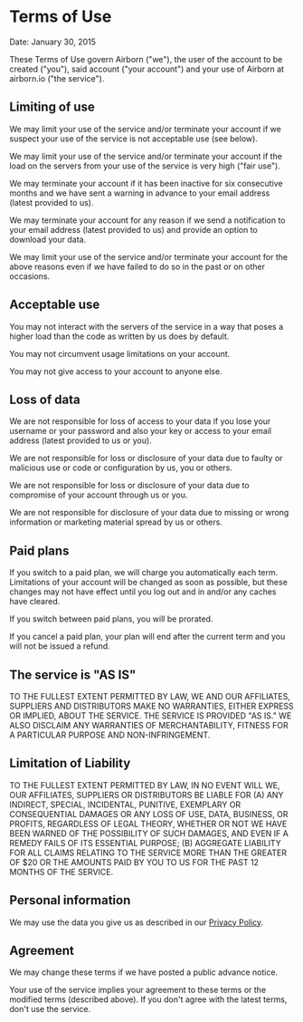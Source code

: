 # Terms of Use

Date: January 30, 2015

These Terms of Use govern Airborn ("we"), the user of the account to be
created ("you"), said account ("your account") and your use of Airborn
at airborn.io ("the service").


## Limiting of use

We may limit your use of the service and/or terminate your account if we
suspect your use of the service is not acceptable use (see below).

We may limit your use of the service and/or terminate your account if
the load on the servers from your use of the service is very high ("fair
use").

We may terminate your account if it has been inactive for six
consecutive months and we have sent a warning in advance to your email
address (latest provided to us).

We may terminate your account for any reason if we send a notification
to your email address (latest provided to us) and provide an option to
download your data.

We may limit your use of the service and/or terminate your account for
the above reasons even if we have failed to do so in the past or on
other occasions.


## Acceptable use

You may not interact with the servers of the service in a way that poses
a higher load than the code as written by us does by default.

You may not circumvent usage limitations on your account.

You may not give access to your account to anyone else.


## Loss of data

We are not responsible for loss of access to your data if you lose your
username or your password and also your key or access to your email
address (latest provided to us or you).

We are not responsible for loss or disclosure of your data due to faulty
or malicious use or code or configuration by us, you or others.

We are not responsible for loss or disclosure of your data due to
compromise of your account through us or you.

We are not responsible for disclosure of your data due to missing or
wrong information or marketing material spread by us or others.


## Paid plans

If you switch to a paid plan, we will charge you automatically each
term. Limitations of your account will be changed as soon as possible,
but these changes may not have effect until you log out and in and/or
any caches have cleared.

If you switch between paid plans, you will be prorated.

If you cancel a paid plan, your plan will end after the current term and
you will not be issued a refund.


## The service is "AS IS"

TO THE FULLEST EXTENT PERMITTED BY LAW, WE AND OUR AFFILIATES, SUPPLIERS
AND DISTRIBUTORS MAKE NO WARRANTIES, EITHER EXPRESS OR IMPLIED, ABOUT
THE SERVICE. THE SERVICE IS PROVIDED "AS IS." WE ALSO DISCLAIM ANY
WARRANTIES OF MERCHANTABILITY, FITNESS FOR A PARTICULAR PURPOSE AND
NON-INFRINGEMENT.


## Limitation of Liability

TO THE FULLEST EXTENT PERMITTED BY LAW, IN NO EVENT WILL WE, OUR
AFFILIATES, SUPPLIERS OR DISTRIBUTORS BE LIABLE FOR (A) ANY INDIRECT,
SPECIAL, INCIDENTAL, PUNITIVE, EXEMPLARY OR CONSEQUENTIAL DAMAGES OR ANY
LOSS OF USE, DATA, BUSINESS, OR PROFITS, REGARDLESS OF LEGAL THEORY,
WHETHER OR NOT WE HAVE BEEN WARNED OF THE POSSIBILITY OF SUCH DAMAGES,
AND EVEN IF A REMEDY FAILS OF ITS ESSENTIAL PURPOSE; (B) AGGREGATE
LIABILITY FOR ALL CLAIMS RELATING TO THE SERVICE MORE THAN THE GREATER
OF $20 OR THE AMOUNTS PAID BY YOU TO US FOR THE PAST 12 MONTHS OF THE
SERVICE.


## Personal information

We may use the data you give us as described in our
[Privacy Policy](./privacypolicy).


## Agreement

We may change these terms if we have posted a public advance notice.

Your use of the service implies your agreement to these terms or the
modified terms (described above). If you don't agree with the latest
terms, don't use the service.